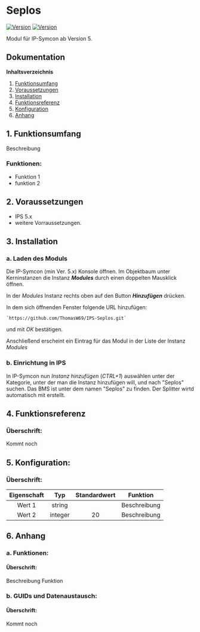 # Seplos
[![Version](https://img.shields.io/badge/Symcon-PHPModul-red.svg)](https://www.symcon.de/service/dokumentation/entwicklerbereich/sdk-tools/sdk-php/)
[![Version](https://img.shields.io/badge/Symcon%20Version-5.0%20%3E-green.svg)](https://www.symcon.de/forum/threads/37412-IP-Symcon-5-0-%28Testing%29)

Modul für IP-Symcon ab Version 5.

## Dokumentation

**Inhaltsverzeichnis**

1. [Funktionsumfang](#1-funktionsumfang)  
2. [Voraussetzungen](#2-voraussetzungen)  
3. [Installation](#3-installation)  
4. [Funktionsreferenz](#4-funktionsreferenz)
5. [Konfiguration](#5-konfiguartion)  
6. [Anhang](#6-anhang)  

## 1. Funktionsumfang

Beschreibung 

### Funktionen:  

 - Funktion 1 
 - funktion 2
	  

## 2. Voraussetzungen

 - IPS 5.x
 - weitere Vorraussetzungen.

## 3. Installation

### a. Laden des Moduls

Die IP-Symcon (min Ver. 5.x) Konsole öffnen. Im Objektbaum unter Kerninstanzen die Instanz __*Modules*__ durch einen doppelten Mausklick öffnen.

In der _Modules_ Instanz rechts oben auf den Button __*Hinzufügen*__ drücken.
 
In dem sich öffnenden Fenster folgende URL hinzufügen:

	
    `https://github.com/ThomasW69/IPS-Seplos.git`  
    
und mit _OK_ bestätigen.    
        
Anschließend erscheint ein Eintrag für das Modul in der Liste der Instanz _Modules_    


### b. Einrichtung in IPS

In IP-Symcon nun _Instanz hinzufügen_ (_CTRL+1_) auswählen unter der Kategorie, unter der man die Instanz hinzufügen will, und nach "Seplos" suchen.
Das BMS ist unter dem namen "Seplos" zu finden. Der Splitter wirtd automatisch mit erstellt.


## 4. Funktionsreferenz

### Überschrift:

Kommt noch
	


## 5. Konfiguration:

### Überschrift:

| Eigenschaft | Typ     | Standardwert | Funktion                                  |
| :---------: | :-----: | :----------: | :---------------------------------------: |
| Wert 1      | string  |              | Beschreibung                              |
| Wert 2      | integer |    20        | Beschreibung                              |






## 6. Anhang

###  a. Funktionen:

#### Überschrift:


Beschreibung Funktion


###  b. GUIDs und Datenaustausch:

#### Überschrift:
Kommt noch